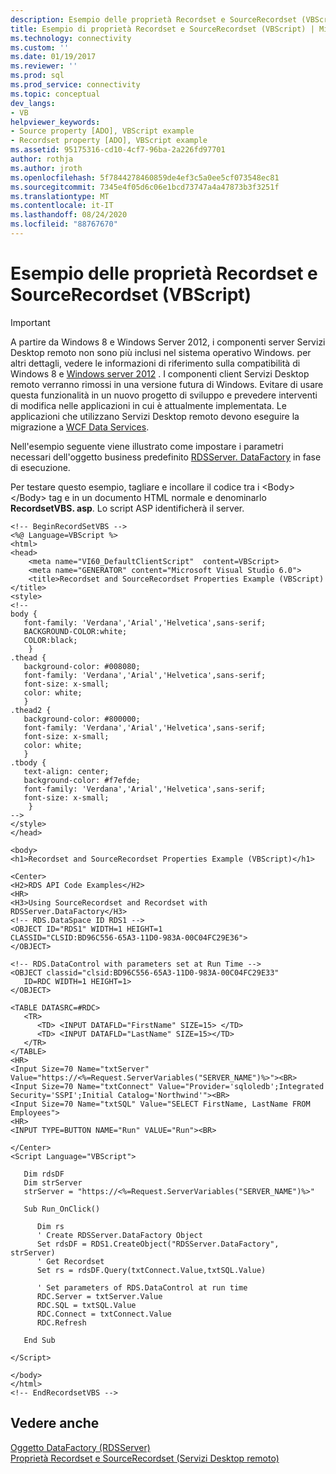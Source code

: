 ```yaml
---
description: Esempio delle proprietà Recordset e SourceRecordset (VBScript)
title: Esempio di proprietà Recordset e SourceRecordset (VBScript) | Microsoft Docs
ms.technology: connectivity
ms.custom: ''
ms.date: 01/19/2017
ms.reviewer: ''
ms.prod: sql
ms.prod_service: connectivity
ms.topic: conceptual
dev_langs:
- VB
helpviewer_keywords:
- Source property [ADO], VBScript example
- Recordset property [ADO], VBScript example
ms.assetid: 95175316-cd10-4cf7-96ba-2a226fd97701
author: rothja
ms.author: jroth
ms.openlocfilehash: 5f7844278460859de4ef3c5a0ee5cf073548ec81
ms.sourcegitcommit: 7345e4f05d6c06e1bcd73747a4a47873b3f3251f
ms.translationtype: MT
ms.contentlocale: it-IT
ms.lasthandoff: 08/24/2020
ms.locfileid: "88767670"
---
```

# <a name="recordset-and-sourcerecordset-properties-example-vbscript"></a>Esempio delle proprietà Recordset e SourceRecordset (VBScript)
> [!IMPORTANT]
>  A partire da Windows 8 e Windows Server 2012, i componenti server Servizi Desktop remoto non sono più inclusi nel sistema operativo Windows. per altri dettagli, vedere le informazioni di riferimento sulla compatibilità di Windows 8 e [Windows server 2012](https://www.microsoft.com/download/details.aspx?id=27416) . I componenti client Servizi Desktop remoto verranno rimossi in una versione futura di Windows. Evitare di usare questa funzionalità in un nuovo progetto di sviluppo e prevedere interventi di modifica nelle applicazioni in cui è attualmente implementata. Le applicazioni che utilizzano Servizi Desktop remoto devono eseguire la migrazione a [WCF Data Services](https://go.microsoft.com/fwlink/?LinkId=199565).  
  
 Nell'esempio seguente viene illustrato come impostare i parametri necessari dell'oggetto business predefinito [RDSServer. DataFactory](./datafactory-object-rdsserver.md) in fase di esecuzione.  
  
 Per testare questo esempio, tagliare e incollare il codice tra i \<Body> \</Body> tag e in un documento HTML normale e denominarlo **RecordsetVBS. asp**. Lo script ASP identificherà il server.  
  
```  
<!-- BeginRecordSetVBS -->  
<%@ Language=VBScript %>  
<html>  
<head>  
    <meta name="VI60_DefaultClientScript"  content=VBScript>  
    <meta name="GENERATOR" content="Microsoft Visual Studio 6.0">  
    <title>Recordset and SourceRecordset Properties Example (VBScript)</title>  
<style>  
<!--  
body {  
   font-family: 'Verdana','Arial','Helvetica',sans-serif;  
   BACKGROUND-COLOR:white;  
   COLOR:black;  
    }  
.thead {  
   background-color: #008080;   
   font-family: 'Verdana','Arial','Helvetica',sans-serif;   
   font-size: x-small;  
   color: white;  
   }  
.thead2 {  
   background-color: #800000;   
   font-family: 'Verdana','Arial','Helvetica',sans-serif;   
   font-size: x-small;  
   color: white;  
   }  
.tbody {   
   text-align: center;  
   background-color: #f7efde;  
   font-family: 'Verdana','Arial','Helvetica',sans-serif;   
   font-size: x-small;  
    }  
-->  
</style>  
</head>  
  
<body>  
<h1>Recordset and SourceRecordset Properties Example (VBScript)</h1>  
  
<Center>  
<H2>RDS API Code Examples</H2>  
<HR>  
<H3>Using SourceRecordset and Recordset with RDSServer.DataFactory</H3>  
<!-- RDS.DataSpace ID RDS1 -->  
<OBJECT ID="RDS1" WIDTH=1 HEIGHT=1   
CLASSID="CLSID:BD96C556-65A3-11D0-983A-00C04FC29E36">  
</OBJECT>  
  
<!-- RDS.DataControl with parameters set at Run Time -->  
<OBJECT classid="clsid:BD96C556-65A3-11D0-983A-00C04FC29E33"  
   ID=RDC WIDTH=1 HEIGHT=1>  
</OBJECT>  
  
<TABLE DATASRC=#RDC>  
   <TR>  
      <TD> <INPUT DATAFLD="FirstName" SIZE=15> </TD>  
      <TD> <INPUT DATAFLD="LastName" SIZE=15></TD>  
   </TR>  
</TABLE>  
<HR>  
<Input Size=70 Name="txtServer" Value="https://<%=Request.ServerVariables("SERVER_NAME")%>"><BR>  
<Input Size=70 Name="txtConnect" Value="Provider='sqloledb';Integrated Security='SSPI';Initial Catalog='Northwind'"><BR>  
<Input Size=70 Name="txtSQL" Value="SELECT FirstName, LastName FROM Employees">  
<HR>  
<INPUT TYPE=BUTTON NAME="Run" VALUE="Run"><BR>  
  
</Center>  
<Script Language="VBScript">  
  
   Dim rdsDF  
   Dim strServer  
   strServer = "https://<%=Request.ServerVariables("SERVER_NAME")%>"  
  
   Sub Run_OnClick()  
  
      Dim rs           
      ' Create RDSServer.DataFactory Object  
      Set rdsDF = RDS1.CreateObject("RDSServer.DataFactory", strServer)                 
      ' Get Recordset  
      Set rs = rdsDF.Query(txtConnect.Value,txtSQL.Value)  
  
      ' Set parameters of RDS.DataControl at run time  
      RDC.Server = txtServer.Value  
      RDC.SQL = txtSQL.Value  
      RDC.Connect = txtConnect.Value  
      RDC.Refresh  
  
   End Sub  
  
</Script>  
  
</body>  
</html>  
<!-- EndRecordsetVBS -->  
```  
  
## <a name="see-also"></a>Vedere anche  
 [Oggetto DataFactory (RDSServer)](./datafactory-object-rdsserver.md)   
 [Proprietà Recordset e SourceRecordset (Servizi Desktop remoto)](./recordset-sourcerecordset-properties-rds.md)